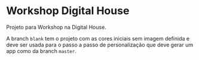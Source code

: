 # Workshop Digital House

Projeto para Workshop na Digital House.

A branch `blank` tem o projeto com as cores iniciais sem imagem definida e deve ser usada para o passo a passo de personalização que deve gerar um app como da branch `master`.